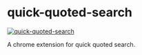 # quick-quoted-search

[![quick-quoted-search](https://img.shields.io/endpoint?url=https://cloud.cypress.io/badge/simple/dvbeep/main&style=flat&logo=cypress)](https://cloud.cypress.io/projects/dvbeep/runs)

A chrome extension for quick quoted search.

